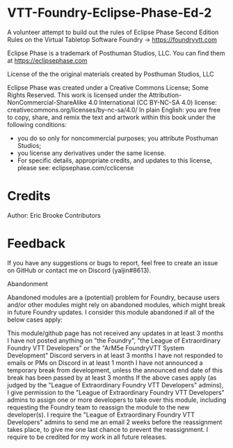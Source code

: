 # VTT-Foundry-Eclipse-Phase-Ed-2

A volunteer attempt to build out the rules of Eclipse Phase Second Edition Rules on the Virtual Tabletop Software Foundry -> https://foundryvtt.com

Eclipse Phase is a trademark of Posthuman Studios, LLC. You can find them at https://eclipsephase.com

License of the the original materials created by Posthuman Studios, LLC

Eclipse Phase was created under a Creative Commons License;
Some Rights Reserved.
This work is licensed under the Attribution- NonCommercial-ShareAlike 4.0 International (CC BY-NC-SA 4.0) license: creativecommons.org/licenses/by-nc-sa/4.0/
In plain English: you are free to copy, share, and remix the text and artwork within this book under the following conditions:
- you do so only for noncommercial purposes; you attribute Posthuman Studios;
- you license any derivatives under the same license.
- For specific details, appropriate credits, and updates to this license, please see: eclipsephase.com/cclicense

# Credits

Author: Eric Brooke
Contributors

# Feedback

If you have any suggestions or bugs to report, feel free to create an issue on GitHub or contact me on Discord (yaljin#8613).

Abandonment

Abandoned modules are a (potential) problem for Foundry, because users and/or other modules might rely on abandoned modules, which might break in future Foundry updates.
I consider this module abandoned if all of the below cases apply:

This module/github page has not received any updates in at least 3 months
I have not posted anything on "the Foundry", "the League of Extraordinary Foundry VTT Developers" or the "ArM5e FoundryVTT System Development" Discord servers in at least 3 months
I have not responded to emails or PMs on Discord in at least 1 month
I have not announced a temporary break from development, unless the announced end date of this break has been passed by at least 3 months
If the above cases apply (as judged by the "League of Extraordinary Foundry VTT Developers" admins), I give permission to the "League of Extraordinary Foundry VTT Developers" admins to assign one or more developers to take over this module, including requesting the Foundry team to reassign the module to the new developer(s).
I require the "League of Extraordinary Foundry VTT Developers" admins to send me an email 2 weeks before the reassignment takes place, to give me one last chance to prevent the reassignment.
I require to be credited for my work in all future releases.

